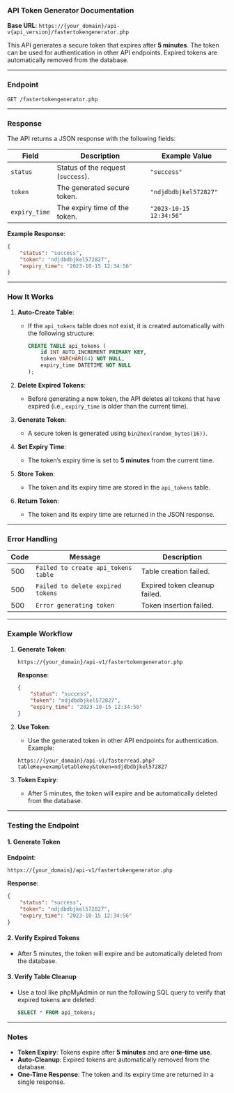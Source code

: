 ### **API Token Generator Documentation**  
**Base URL**: `https://{your_domain}/api-v{api_version}/fastertokengenerator.php`  

This API generates a secure token that expires after **5 minutes**. The token can be used for authentication in other API endpoints. Expired tokens are automatically removed from the database.

---

### **Endpoint**
```
GET /fastertokengenerator.php
```

---

### **Response**
The API returns a JSON response with the following fields:

| Field         | Description                          | Example Value                     |
|---------------|--------------------------------------|-----------------------------------|
| `status`      | Status of the request (`success`).   | `"success"`                       |
| `token`       | The generated secure token.          | `"ndjdbdbjkel572827"`             |
| `expiry_time` | The expiry time of the token.        | `"2023-10-15 12:34:56"`           |

**Example Response**:
```json
{
    "status": "success",
    "token": "ndjdbdbjkel572827",
    "expiry_time": "2023-10-15 12:34:56"
}
```

---

### **How It Works**

1. **Auto-Create Table**:
   - If the `api_tokens` table does not exist, it is created automatically with the following structure:
     ```sql
     CREATE TABLE api_tokens (
         id INT AUTO_INCREMENT PRIMARY KEY,
         token VARCHAR(64) NOT NULL,
         expiry_time DATETIME NOT NULL
     );
     ```

2. **Delete Expired Tokens**:
   - Before generating a new token, the API deletes all tokens that have expired (i.e., `expiry_time` is older than the current time).

3. **Generate Token**:
   - A secure token is generated using `bin2hex(random_bytes(16))`.

4. **Set Expiry Time**:
   - The token’s expiry time is set to **5 minutes** from the current time.

5. **Store Token**:
   - The token and its expiry time are stored in the `api_tokens` table.

6. **Return Token**:
   - The token and its expiry time are returned in the JSON response.

---

### **Error Handling**

| Code | Message                          | Description                          |  
|------|----------------------------------|--------------------------------------|  
| 500  | `Failed to create api_tokens table` | Table creation failed.               |  
| 500  | `Failed to delete expired tokens` | Expired token cleanup failed.        |  
| 500  | `Error generating token`         | Token insertion failed.              |  

---

### **Example Workflow**

1. **Generate Token**:
   ```url
   https://{your_domain}/api-v1/fastertokengenerator.php
   ```  
   **Response**:  
   ```json
   {
       "status": "success",
       "token": "ndjdbdbjkel572827",
       "expiry_time": "2023-10-15 12:34:56"
   }
   ```

2. **Use Token**:
   - Use the generated token in other API endpoints for authentication.  
   Example:
   ```url
   https://{your_domain}/api-v1/fasterread.php?tableKey=exampletablekey&token=ndjdbdbjkel572827
   ```

3. **Token Expiry**:
   - After 5 minutes, the token will expire and be automatically deleted from the database.

---

### **Testing the Endpoint**

#### **1. Generate Token**
**Endpoint**:  
```url
https://{your_domain}/api-v1/fastertokengenerator.php
```  

**Response**:  
```json
{
    "status": "success",
    "token": "ndjdbdbjkel572827",
    "expiry_time": "2023-10-15 12:34:56"
}
```

#### **2. Verify Expired Tokens**
- After 5 minutes, the token will expire and be automatically deleted from the database.

#### **3. Verify Table Cleanup**
- Use a tool like phpMyAdmin or run the following SQL query to verify that expired tokens are deleted:
  ```sql
  SELECT * FROM api_tokens;
  ```

---

### **Notes**

- **Token Expiry**: Tokens expire after **5 minutes** and are **one-time use**.
- **Auto-Cleanup**: Expired tokens are automatically removed from the database.
- **One-Time Response**: The token and its expiry time are returned in a single response.
